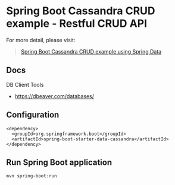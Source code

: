 # Spring Boot Cassandra CRUD example - Restful CRUD API

For more detail, please visit:
> [Spring Boot Cassandra CRUD example using Spring Data](https://bezkoder.com/spring-boot-cassandra-crud/)

##  Docs
DB Client Tools
- https://dbeaver.com/databases/

## Configuration 

```
<dependency>
  <groupId>org.springframework.boot</groupId>
  <artifactId>spring-boot-starter-data-cassandra</artifactId>
</dependency>

 ```
## Run Spring Boot application
```
mvn spring-boot:run
```
